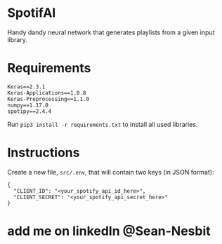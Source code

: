 # SpotifAI
Handy dandy neural network that generates playlists from a given input library.

# Requirements
```
Keras==2.3.1
Keras-Applications==1.0.8
Keras-Preprocessing==1.1.0
numpy==1.17.0
spotipy==2.4.4
```

Run `pip3 install -r requirements.txt` to install all used libraries.

# Instructions
Create a new file, `src/.env`, that will contain two keys (in JSON format):
```
{
  "CLIENT_ID": "<your_spotify_api_id_here>",
  "CLIENT_SECRET": "<your_spotify_api_secret_here>"
}
```

# add me on linkedIn @Sean-Nesbit
